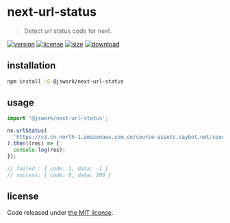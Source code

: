 # next-url-status
> Detect url status code for next.

[![version][version-image]][version-url]
[![license][license-image]][license-url]
[![size][size-image]][size-url]
[![download][download-image]][download-url]

## installation
```bash
npm install -S @jswork/next-url-status
```

## usage
```js
import '@jswork/next-url-status';

nx.urlStatus(
  'https://s3.cn-north-1.amazonaws.com.cn/course-assets.saybot.net/coursewares/xgn2/001/001.mp3'
).then((res) => {
  console.log(res);
});

// failed : { code: 1, data: -1 }
// success: { code: 0, data: 200 }
```

## license
Code released under [the MIT license](https://github.com/afeiship/next-url-status/blob/master/LICENSE.txt).

[version-image]: https://img.shields.io/npm/v/@jswork/next-url-status
[version-url]: https://npmjs.org/package/@jswork/next-url-status

[license-image]: https://img.shields.io/npm/l/@jswork/next-url-status
[license-url]: https://github.com/afeiship/next-url-status/blob/master/LICENSE.txt

[size-image]: https://img.shields.io/bundlephobia/minzip/@jswork/next-url-status
[size-url]: https://github.com/afeiship/next-url-status/blob/master/dist/next-url-status.min.js

[download-image]: https://img.shields.io/npm/dm/@jswork/next-url-status
[download-url]: https://www.npmjs.com/package/@jswork/next-url-status
